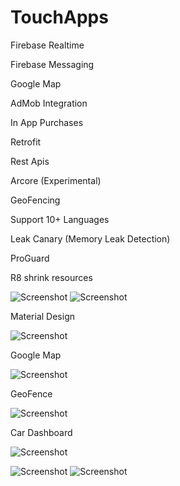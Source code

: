 # TouchApps

<p>Firebase Realtime</p>
<p>Firebase Messaging</p>
<p>Google Map</p>
<p>AdMob Integration</p>
<p>In App Purchases</p>
<p>Retrofit</p>
<p>Rest Apis</p>
<p>Arcore (Experimental)</p>
<p>GeoFencing</p>
<p>Support 10+ Languages</p>
<p>Leak Canary (Memory Leak Detection)</p>
<p>ProGuard</p>
<p>R8 shrink resources</p>

![Screenshot](Screenshot_20221105-042438_TMap.jpg)
![Screenshot](Screenshot_20221105-234832_TMap.jpg)

<p>Material Design</p>

![Screenshot](NEWUI.jpg)

<p>Google Map</p>

![Screenshot](Track.jpg)

<p>GeoFence</p>

![Screenshot](Geofence.jpg)

<p>Car Dashboard</p>

![Screenshot](CarCheck.jpg)

![Screenshot](Screenshot_20221105-042538_TMap.jpg)
![Screenshot](Screenshot_20221105-042546_TMap.jpg)
